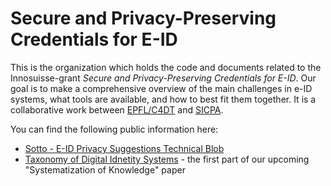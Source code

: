 # Secure and Privacy-Preserving Credentials for E-ID

This is the organization which holds the code and documents related to the Innosuisse-grant
_Secure and Privacy-Preserving Credentials for E-ID_.
Our goal is to make a comprehensive overview of the main challenges in e-ID systems, what
tools are available, and how to best fit them together.
It is a collaborative work between [EPFL/C4DT](https://c4dt.epfl.ch) and [SICPA](https://www.sicpa.com/expertise/identity/digital-identity).

You can find the following public information here:

- [Sotto - E-ID Privacy Suggestions Technical Blob](https://eid-privacy.github.io/)
- [Taxonomy of Digital Idnetity Systems](https://github.com/eid-privacy/sok-eid/releases/latest/download/taxonomy-eid-paper.pdf) -
the first part of our upcoming "Systematization of Knowledge" paper

